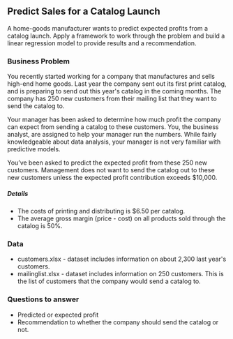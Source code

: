 ## Predict Sales for a Catalog Launch

A home-goods manufacturer wants to predict expected profits from a catalog launch. Apply a framework to work through the problem and build a linear
regression model to provide results and a recommendation.

### Business Problem

You recently started working for a company that manufactures and sells high-end home goods. Last year the company sent out its first print catalog, and is preparing to send out this year's catalog in the coming months. The company has 250 new customers from their mailing list that they want to send the catalog to.

Your manager has been asked to determine how much profit the company can expect from sending a catalog to these customers. You, the business analyst, are assigned to help your manager run the numbers. While fairly knowledgeable about data analysis, your manager is not very familiar with predictive models.

You’ve been asked to predict the expected profit from these 250 new customers. Management does not want to send the catalog out to these new customers unless the expected profit contribution exceeds $10,000.

##### Details
- The costs of printing and distributing is $6.50 per catalog.
- The average gross margin (price - cost) on all products sold through the catalog is 50%.

### Data
- customers.xlsx - dataset includes information on about 2,300 last year's customers.
- mailinglist.xlsx - dataset includes information on 250 customers. This is the list of customers that the company would send a catalog to.

### Questions to answer
- Predicted or expected profit
- Recommendation to whether the company should send the catalog or not.
